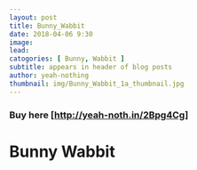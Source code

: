 ```yaml
---
layout: post
title: Bunny_Wabbit
date: 2018-04-06 9:30
image:
lead:
catogories: [ Bunny, Wabbit ]
subtitle: appears in header of blog posts
author: yeah-nothing
thumbnail: img/Bunny_Wabbit_1a_thumbnail.jpg
---
```


[http://yeah-noth.in/2Bpg4Cg]: http://yeah-noth.in/2Bpg4Cg

### Buy here [http://yeah-noth.in/2Bpg4Cg] ###

<div class='exif_embed' data-id='7892'></div><script async src='https://embed.exif.co/exif.js'></script>

# Bunny Wabbit #
